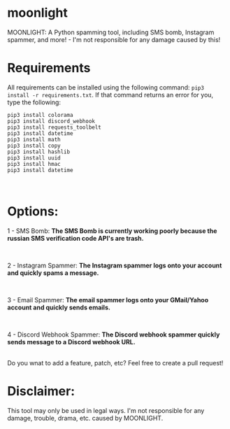 # moonlight
MOONLIGHT: A Python spamming tool, including SMS bomb, Instagram spammer, and more! - I'm not responsible for any damage caused by this!

# Requirements
All requirements can be installed using the following command: `pip3 install -r requirements.txt`.
If that command returns an error for you, type the following:
```
pip3 install colorama
pip3 install discord_webhook
pip3 install requests_toolbelt
pip3 install datetime
pip3 install math
pip3 install copy
pip3 install hashlib
pip3 install uuid
pip3 install hmac
pip3 install datetime
```
<br>

# Options:
1 - SMS Bomb: **The SMS Bomb is currently working poorly because the russian SMS verification code API's are trash.**

<br>

2 - Instagram Spammer: **The Instagram spammer logs onto your account and quickly spams a message.**

<br>

3 - Email Spammer: **The email spammer logs onto your GMail/Yahoo account and quickly sends emails.**

<br>

4 - Discord Webhook Spammer: **The Discord webhook spammer quickly sends message to a Discord webhook URL.**

<br>
Do you wnat to add a feature, patch, etc? Feel free to create a pull request!
<br>

# Disclaimer:
This tool may only be used in legal ways. I'm not responsible for any damage, trouble, drama, etc. caused by MOONLIGHT.
<br>
